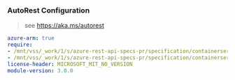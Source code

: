 ### AutoRest Configuration

> see https://aka.ms/autorest

``` yaml
azure-arm: true
require:
- /mnt/vss/_work/1/s/azure-rest-api-specs-pr/specification/containerservice/resource-manager/Microsoft.ContainerService/aks/readme.md
- /mnt/vss/_work/1/s/azure-rest-api-specs-pr/specification/containerservice/resource-manager/Microsoft.ContainerService/aks/readme.go.md
license-header: MICROSOFT_MIT_NO_VERSION
module-version: 3.0.0
```
